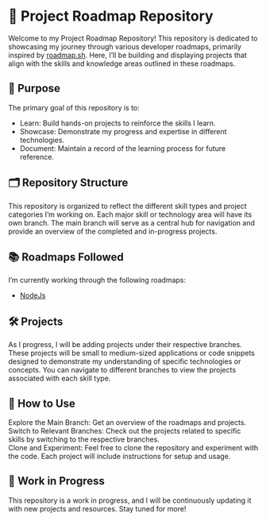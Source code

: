 # 🚀 Project Roadmap Repository

Welcome to my Project Roadmap Repository! This repository is dedicated to showcasing my journey through various developer roadmaps, primarily inspired by [roadmap.sh](https://roadmap.sh). Here, I’ll be building and displaying projects that align with the skills and knowledge areas outlined in these roadmaps.

## 🎯 Purpose

The primary goal of this repository is to:

- Learn: Build hands-on projects to reinforce the skills I learn.
- Showcase: Demonstrate my progress and expertise in different technologies.
- Document: Maintain a record of the learning process for future reference.

## 🗂️ Repository Structure

This repository is organized to reflect the different skill types and project categories I’m working on. Each major skill or technology area will have its own branch. The main branch will serve as a central hub for navigation and provide an overview of the completed and in-progress projects.

## 📚 Roadmaps Followed

I’m currently working through the following roadmaps:

- [NodeJs](https://github.com/manav11vanam/roadmap-sh-projects/nodejs)

## 🛠️ Projects

As I progress, I will be adding projects under their respective branches. These projects will be small to medium-sized applications or code snippets designed to demonstrate my understanding of specific technologies or concepts.
You can navigate to different branches to view the projects associated with each skill type.

## 📝 How to Use

Explore the Main Branch: Get an overview of the roadmaps and projects. <br>
Switch to Relevant Branches: Check out the projects related to specific skills by switching to the respective branches.<br>
Clone and Experiment: Feel free to clone the repository and experiment with the code. Each project will include instructions for setup and usage.

## 🚧 Work in Progress

This repository is a work in progress, and I will be continuously updating it with new projects and resources. Stay tuned for more!
